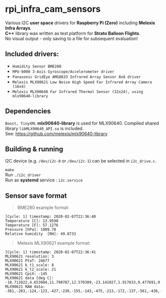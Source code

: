 
# rpi_infra_cam_sensors
Various I2C **user space** drivers for **Raspberry Pi (Zero)** including **Melexis Infra Arrays**.  
**C++** library was written as test platform for **Strato Balloon Flights**.  
No visual output - only saving to a file for subsequent evaluation!  

## Included drivers:
- `Humidity Sensor BME280`
- `MPU-6000 3-Axis Gyroscope/Accelerometer driver `
- `Panasonic GridEye AMG8833 Infrared Array Sensor 8x8 driver`
- `Melexis MLX90621 Low Noise High Speed Far Infrared Array Camera (16x4)`
- `Melexis MLX90640 Far Infrared Thermal Sensor (32x24), using mlx90640-library`

## Dependencies

`Boost, TinyXML` 
**mlx90640-library** is used for MLX90640. Compiled shared library `libMLX90640_API.so` is included.  
See: https://github.com/melexis/mlx90640-library

## Building & running

I2C device (e.g. `/dev/i2c-0` or `/dev/i2c-1`) can be selected in `i2c_drive.c`.

`make`  
Run `./i2c_driver`  
Run as **systemd** service : `i2c.service`

## Sensor save format

>BME280 example format:

```
[Cycle: 1] timestamp: 2020-02-07T22:36:40   
Temperature [C]: 13.9598  
Temperature [F]: 57.1276  
Pressure [hPa]: 1009.78  
Relative humidity  [RH]: 49.8733  
```
>Melexis MLX90621 example format: 

```
[Cycle: 1] timestamp: 2020-02-07T22:36:41
MLX90621 resolution: 3
MLX90621 PtaT: 24677
MLX90621 k_t1_scale: 8
MLX90621 k_t2_scale: 21
MLX90621 CpiX: -145
MLX90621 data [deg C]: -18.712822,4.653984,11.790787,12.570309,-23.141027,1.917633,9.477691,9.574051,-25.999409,4.333687,7.723080,8.903610,-30.026731,-15.960690,4.759425,3.249201,-31.725107,-30.930277,-4.064466,-18.205719,-31.944046,-32.308559,-31.901194,-31.742537,-32.465351,-32.454033,-32.549442,-32.069061,-32.870094,-32.998779,-32.645477,-32.624294,-32.298100,-32.770611,-32.976776,-32.384335,-32.883499,-32.375179,-32.566467,-31.981077,-32.396591,-32.086876,-32.294159,-32.129192,-31.649887,-31.779812,-31.699854,-31.604929,-31.303516,-31.146633,-31.537132,-31.477524,-30.234663,-30.321075,-30.737177,-30.452631,-29.148190,-28.749817,-29.052919,-29.386505,-26.139986,-26.791670,-27.380850,-26.880142
MLX90621 RAW data: -361,-203,-124,-123,-427,-230,-155,-143,-475,-213,-172,-137,-561,-436,-201,-217,-586,-626,-315,-436,-633,-660,-654,-587,-656,-689,-674,-616,-663,-706,-698,-614,-663,-696,-690,-616,-647,-691,-669,-597,-614,-658,-650,-570,-581,-621,-612,-553,-530,-569,-559,-504,-479,-511,-503,-461,-425,-451,-440,-396,-357,-396,-383,-353
```
